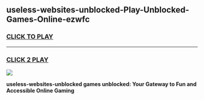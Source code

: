 
## useless-websites-unblocked-Play-Unblocked-Games-Online-ezwfc
<h3>
<a href="https://premium76.site?title=useless-websites-unblocked&ref=25A">CLICK TO PLAY</a></h3>
<hr>

<h3>
<a href="https://premium76.site?title=useless-websites-unblocked&ref=25A">CLICK 2 PLAY</a>
  
</h3>

<a href="https://premium76.site?title=useless-websites-unblocked&ref=25A"><img src="https://clearcache.store/games.png"></a>


**useless-websites-unblocked games unblocked: Your Gateway to Fun and Accessible Online Gaming**
